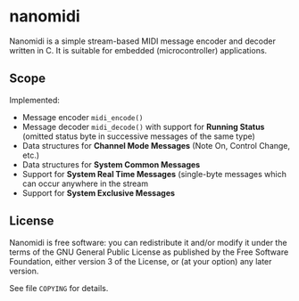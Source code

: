 # nanomidi

Nanomidi is a simple stream-based MIDI message encoder and decoder written in C.
It is suitable for embedded (microcontroller) applications.

## Scope

Implemented:

 - Message encoder `midi_encode()`
 - Message decoder `midi_decode()` with support for **Running Status** (omitted
   status byte in successive messages of the same type)
 - Data structures for **Channel Mode Messages** (Note On, Control Change, etc.)
 - Data structures for **System Common Messages**
 - Support for **System Real Time Messages** (single-byte messages which can
   occur anywhere in the stream
 - Support for **System Exclusive Messages**

## License

Nanomidi is free software: you can redistribute it and/or modify it under the
terms of the GNU General Public License as published by the Free Software
Foundation, either version 3 of the License, or (at your option) any later
version.

See file `COPYING` for details.
